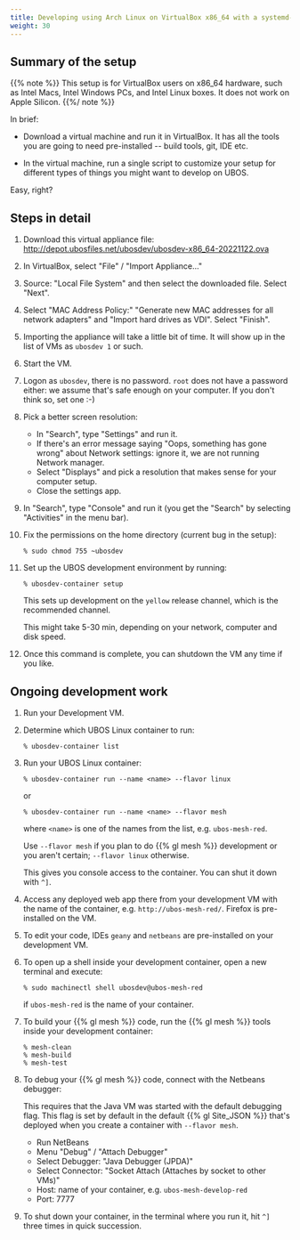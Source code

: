 ```yaml
---
title: Developing using Arch Linux on VirtualBox x86_64 with a systemd-nspawn container
weight: 30
---
```


## Summary of the setup

{{% note %}}
This setup is for VirtualBox users on x86_64 hardware, such as Intel Macs,
Intel Windows PCs, and Intel Linux boxes. It does not work on Apple Silicon.
{{%/ note %}}

In brief:

* Download a virtual machine and run it in VirtualBox. It has all the tools you
  are going to need pre-installed -- build tools, git, IDE etc.

* In the virtual machine, run a single script to customize your setup for different
  types of things you might want to develop on UBOS.

Easy, right?


## Steps in detail

1. Download this virtual appliance file:
   http://depot.ubosfiles.net/ubosdev/ubosdev-x86_64-20221122.ova

1. In VirtualBox, select "File" / "Import Appliance..."

1. Source: "Local File System" and then select the downloaded file. Select "Next".

1. Select "MAC Address Policy:" "Generate new MAC addresses for all network adapters"
   and "Import hard drives as VDI". Select "Finish".

1. Importing the appliance will take a little bit of time. It will show up in the
   list of VMs as `ubosdev 1` or such.

1. Start the VM.

1. Logon as `ubosdev`, there is no password. `root` does not have a password either: we
   assume that's safe enough on your computer. If you don't think so, set one :-)

1. Pick a better screen resolution:

   * In "Search", type "Settings" and run it.
   * If there's an error message saying "Oops, something has gone wrong" about Network
     settings: ignore it, we are not running Network manager.
   * Select "Displays" and pick a resolution that makes sense for your computer setup.
   * Close the settings app.

1. In "Search", type "Console" and run it (you get the "Search" by selecting
   "Activities" in the menu bar).

1. Fix the permissions on the home directory (current bug in the setup):

   ```
   % sudo chmod 755 ~ubosdev
   ```

1. Set up the UBOS development environment by running:

   ```
   % ubosdev-container setup
   ```

   This sets up development on the `yellow` release channel, which is the
   recommended channel.

   This might take 5-30 min, depending on your network, computer and disk speed.

1. Once this command is complete, you can shutdown the VM any time if you like.

## Ongoing development work

1. Run your Development VM.

1. Determine which UBOS Linux container to run:

   ```
   % ubosdev-container list
   ```

1. Run your UBOS Linux container:

   ```
   % ubosdev-container run --name <name> --flavor linux
   ```

   or

   ```
   % ubosdev-container run --name <name> --flavor mesh
   ```

   where `<name>` is one of the names from the list, e.g. `ubos-mesh-red`.

   Use `--flavor mesh` if you plan to do {{% gl mesh %}} development or you aren't certain;
   `--flavor linux` otherwise.

   This gives you console access to the container. You can shut it down with `^]`.

1. Access any deployed web app there from your development VM with the name
   of the container, e.g. `http://ubos-mesh-red/`. Firefox is pre-installed on
   the VM.

1. To edit your code, IDEs `geany` and `netbeans` are pre-installed on your
   development VM.

1. To open up a shell inside your development container, open a new terminal and
   execute:

   ```
   % sudo machinectl shell ubosdev@ubos-mesh-red
   ```

   if `ubos-mesh-red` is the name of your container.

1. To build your {{% gl mesh %}} code, run the {{% gl mesh %}} tools inside your development container:

   ```
   % mesh-clean
   % mesh-build
   % mesh-test
   ```

1. To debug your {{% gl mesh %}} code, connect with the Netbeans debugger:

   This requires that the Java VM was started with the default debugging flag. This flag
   is set by default in the default {{% gl Site_JSON %}} that's deployed when you
   create a container with ``--flavor mesh``.

   * Run NetBeans
   * Menu "Debug" / "Attach Debugger"
   * Select Debugger: "Java Debugger (JPDA)"
   * Select Connector: "Socket Attach (Attaches by socket to other VMs)"
   * Host: name of your container, e.g. `ubos-mesh-develop-red`
   * Port: 7777

1. To shut down your container, in the terminal where you run it, hit `^]` three
   times in quick succession.

